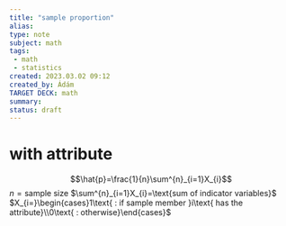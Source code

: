 ```yaml
---
title: "sample proportion"
alias: 
type: note
subject: math
tags:
 - math
 - statistics
created: 2023.03.02 09:12
created_by: Ádám
TARGET DECK: math
summary: 
status: draft
---
```

# with attribute
$$\hat{p}=\frac{1}{n}\sum^{n}_{i=1}X_{i}$$
$n=\text{sample size}$
$\sum^{n}_{i=1}X_{i}=\text{sum of indicator variables}$
$X_{i=}\begin{cases}1\text{ : if sample member }i\text{ has the attribute}\\0\text{ : otherwise}\end{cases}$
